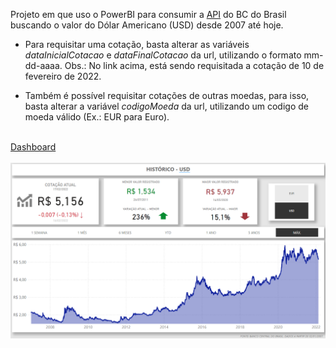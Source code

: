 Projeto em que uso o PowerBI para consumir a 
<a href="https://olinda.bcb.gov.br/olinda/servico/PTAX/versao/v1/odata/CotacaoMoedaPeriodoFechamento(codigoMoeda='USD',dataInicialCotacao='02-10-2022',dataFinalCotacao='02-10-2022')?%24select=cotacaoCompra">API</a> 
do BC do Brasil buscando o valor do Dólar Americano (USD) desde 2007 até hoje.

* Para requisitar uma cotação, basta alterar as variáveis *dataInicialCotacao* e *dataFinalCotacao* da url, utilizando o formato mm-dd-aaaa. Obs.: No link acima, está sendo requisitada a cotação de 10 de fevereiro de 2022.

* Também é possível requisitar cotações de outras moedas, para isso, basta  alterar a variável
*codigoMoeda* da url, utilizando um codigo de moeda válido (Ex.: EUR para Euro).

<br>
<a href="https://app.powerbi.com/view?r=eyJrIjoiOTI4NGVmMmQtOWJkZS00MTRmLWE3YTktODYyYWQzYjhmNjA0IiwidCI6ImRjZDI0NDU1LWVkMzQtNDJhZi1hZmJmLTczMzg1ODExMTU5OCJ9">Dashboard</a>
<br>
<br>

<div align="center">
	<img src="https://github.com/JCazarotto/exchange-rate-USD-BRL/blob/master/dashboard_pbi.png" alt="Dashboard PowerBI"/>
</div> 
